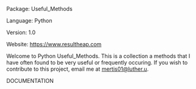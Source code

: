Package: Useful_Methods

Language: Python

Version: 1.0

Website: https://www.resultheap.com


Welcome to Python Useful_Methods. This is a collection a methods that I have often found to be very useful or frequently occuring. If you wish to contribute to this project, email me at mertis01@luther.u.

DOCUMENTATION

